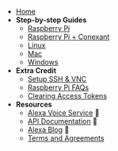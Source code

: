 * [Home](https://github.com/alexa/alexa-avs-sample-app/wiki)
* **Step-by-step Guides**
  * [Raspberry Pi](Raspberry-Pi)
  * [Raspberry Pi + Conexant](Conexant2Mic-Raspberry-Pi)
  * [Linux](Linux)
  * [Mac](Mac)
  * [Windows](Windows)
* **Extra Credit**
  * [Setup SSH & VNC](Setup-SSH-&-VNC)
  * [Raspberry Pi FAQs](Raspberry-Pi--FAQs)
  * [Clearing Access Tokens](Clearing-Your-Access-Tokens)
* **Resources**
  * [Alexa Voice Service](https://developer.amazon.com/public/solutions/alexa/alexa-voice-service) &#x1f517;
  * [API Documentation](https://developer.amazon.com/avs) &#x1f517;
  * [Alexa Blog](https://developer.amazon.com/public/community/blog/tag/Alexa) &#x1f517;
  * [Terms and Agreements](Terms-&-Agreements)
